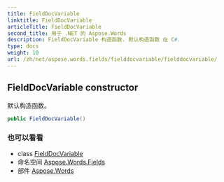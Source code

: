 ```yaml
---
title: FieldDocVariable
linktitle: FieldDocVariable
articleTitle: FieldDocVariable
second_title: 用于 .NET 的 Aspose.Words
description: FieldDocVariable 构造函数. 默认构造函数 在 C#.
type: docs
weight: 10
url: /zh/net/aspose.words.fields/fielddocvariable/fielddocvariable/
---
```

## FieldDocVariable constructor

默认构造函数。

```csharp
public FieldDocVariable()
```

### 也可以看看

* class [FieldDocVariable](../)
* 命名空间 [Aspose.Words.Fields](../../../aspose.words.fields/)
* 部件 [Aspose.Words](../../../)
